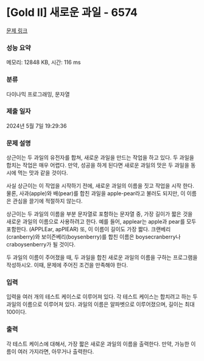 # [Gold II] 새로운 과일 - 6574 

[문제 링크](https://www.acmicpc.net/problem/6574) 

### 성능 요약

메모리: 12848 KB, 시간: 116 ms

### 분류

다이나믹 프로그래밍, 문자열

### 제출 일자

2024년 5월 7일 19:29:36

### 문제 설명

<p>상근이는 두 과일의 유전자를 합쳐, 새로운 과일을 만드는 작업을 하고 있다. 두 과일을 합치는 작업은 매우 어렵다. 만약, 성공을 하게 된다면 새로운 과일의 맛은 두 과일을 동시에 먹는 맛과 같을 것이다.</p>

<p>사실 상근이는 이 작업을 시작하기 전에, 새로운 과일의 이름을 짓고 작업을 시작 한다. 물론, 사과(apple)와 배(pear)를 합친 과일을 apple-pear라고 불러도 되지만, 이 이름은 관심을 끌기에 적절하지 않는다.</p>

<p>상근이는 두 과일의 이름을 부분 문자열로 포함하는 문자열 중, 가장 길이가 짧은 것을 새로운 과일의 이름으로 사용하려고 한다. 예를 들어, applear는 apple과 pear를 모두 포함한다. (APPLEar, apPlEAR) 또, 이 이름이 길이도 가장 짧다. 크랜베리(cranberry)와 보이즌베리(boysenberry)를 합친 이름은 boysecranberry나 craboysenberry가 될 것이다.</p>

<p>두 과일의 이름이 주어졌을 때, 두 과일을 합친 새로운 과일의 이름을 구하는 프로그램을 작성하시오. 이때, 문제에 주어진 조건을 만족해야 한다.</p>

### 입력 

 <p>입력을 여러 개의 테스트 케이스로 이루어져 있다. 각 테스트 케이스는 합치려고 하는 두 과일의 이름으로 이루어져 있다. 과일의 이름은 알파벳으로 이루어졌으며, 길이는 최대 100이다.</p>

### 출력 

 <p>각 테스트 케이스에 대해서, 가장 짧은 새로운 과일의 이름을 출력한다. 만약, 가능한 이름이 여러 가지라면, 아무거나 출력한다.</p>

